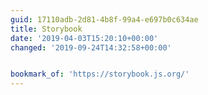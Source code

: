 ```yaml
---
guid: 17110adb-2d81-4b8f-99a4-e697b0c634ae
title: Storybook
date: '2019-04-03T15:20:10+00:00'
changed: '2019-09-24T14:32:58+00:00'


bookmark_of: 'https://storybook.js.org/'
---
```


